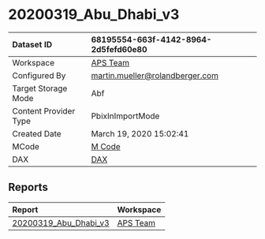 



# 20200319_Abu_Dhabi_v3

|Dataset ID|68195554-663f-4142-8964-2d5fefd60e80|
| :--- | :--- |
|Workspace|[APS Team](../Workspaces/APS-Team.md)|
|Configured By|martin.mueller@rolandberger.com|
|Target Storage Mode|Abf|
|Content Provider Type|PbixInImportMode|
|Created Date|March 19, 2020 15:02:41|
|MCode|[M Code](./20200319_Abu_Dhabi_v3/mcode.md)|
|DAX|[DAX](./20200319_Abu_Dhabi_v3/dax.md)|

## Reports

|Report|Workspace|
| :--- | :--- |
|[20200319_Abu_Dhabi_v3](../Reports/20200319_Abu_Dhabi_v3.md)|[APS Team](../Workspaces/APS-Team.md)|
